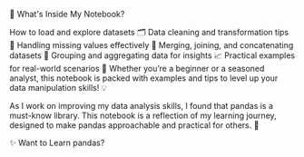 📝 What's Inside My Notebook?

How to load and explore datasets 🗂️
Data cleaning and transformation tips 🧹
Handling missing values effectively 🚫
Merging, joining, and concatenating datasets 🤝
Grouping and aggregating data for insights 📈
Practical examples for real-world scenarios 🔧
Whether you’re a beginner or a seasoned analyst, this notebook is packed with examples and tips to level up your data manipulation skills! 💡

As I work on improving my data analysis skills, I found that pandas is a must-know library. This notebook is a reflection of my learning journey, designed to make pandas approachable and practical for others. 💪

✨ Want to Learn pandas?


